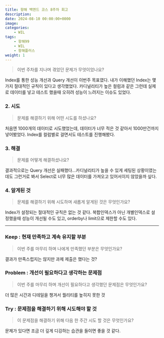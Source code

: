 ```yaml
---
title: 항해 백엔드 코스 8주차 회고
description: 
date: 2024-08-10 00:00:00+0000
image:
categories:
    - WIL
tags:
    - 항해99
    - WIL
    - 항해플러스
weight: 1
---
```

>이번 주차를 지나며 겪었던 문제가 무엇이었나요?

Index를 통한 성능 개선과 Query 개선이 이번주 목표였다. 
내가 이해했던 Index는 몇가지 절대적인 규칙이 있다고 생각했었다. 카디널리티가 높은 컬럼과 같은
그런데 실제로 데이터를 넣고 테스트 했을때 오히려 성능이 느려지는 이슈도 있었다.

### **2. 시도**
>문제를 해결하기 위해 어떤 시도를 하셨나요?

처음엔 1000개의 데이터로 시도했었는데, 데이터가 너무 적은 것 같아서 1000만건까지 넣어봤었다.
Index를 컬럼별로 걸면서도 테스트를 진행해봤다.

### **3. 해결**
>문제를 어떻게 해결하셨나요?

결과적으로는 Query 개선은 실패했다...카디널리티가 높을 수 있게 세팅된 상황이였는데도 그런거로 봐서 Select로 너무 많은 데이터를 가져오고 있어서이지 않았을까 싶다.

### **4. 알게된 것**
>문제를 해결하기 위해 시도하며 새롭게 알게된 것은 무엇인가요? 

Index가 설정되는 절대적인 규칙은 없는 것 같다. 복합인덱스가 아닌 개별인덱스로 설정했을때 성능이 개선될 수도 있고, orderby나 limit으로 제한할 수도 있다.

---

### **Keep : 현재 만족하고 계속 유지할 부분**
>이번 주를 마무리 하며 나에게 만족했던 부분은 무엇인가요?

결과가 만족스럽지는 않지만 과제 제출은 했다는 것?

### **Problem : 개선이 필요하다고 생각하는 문제점**
>이번 주를 마무리 하며 개선이 필요하다고 생각했던 문제점은 무엇인가요?

더 많은 시간과 디테일을 챙겨서 퀄리티를 높히지 못한 것

### **Try : 문제점을 해결하기 위해 시도해야 할 것**
>이 문제점을 해결하기 위해 다음 한 주간 시도 할 것은 무엇인가요? 

문제가 있다면 조금 더 깊게 디깅하는 습관을 들이면 좋을 것 같다.